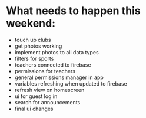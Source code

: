 # What needs to happen this weekend:

- touch up clubs
- get photos working
- implement photos to all data types
- filters for sports
- teachers connected to firebase
- permissions for teachers
- general permissions manager in app
- variables refreshing when updated to firebase
- refresh view on homescreen
- ui for guest log in
- search for announcements
- final ui changes
